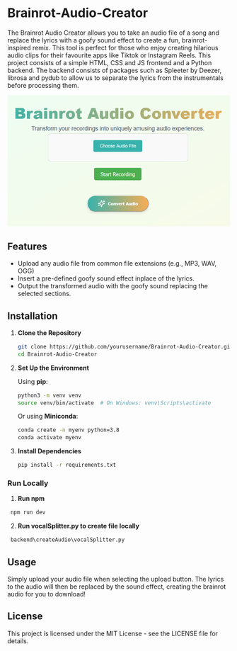 # Brainrot-Audio-Creator
The Brainrot Audio Creator allows you to take an audio file of a song and replace the lyrics with a goofy sound effect to create a fun, brainrot-inspired remix. This tool is perfect for those who enjoy creating hilarious audio clips for their favourite apps like Tiktok or Instagram Reels. This project consists of a simple HTML, CSS and JS frontend and a Python backend. The backend consists of packages such as Spleeter by Deezer, librosa and pydub to allow us to separate the lyrics from the instrumentals before processing them.

<div align="center">
  <img src="READMEassets/brainrotcreateimg.PNG" alt="Upload Interface" />
</div>

## Features

- Upload any audio file from common file extensions (e.g., MP3, WAV, OGG)
- Insert a pre-defined goofy sound effect inplace of the lyrics.
- Output the transformed audio with the goofy sound replacing the selected sections.

## Installation

1. **Clone the Repository**

   ```bash
   git clone https://github.com/yourusername/Brainrot-Audio-Creator.git
   cd Brainrot-Audio-Creator
   ```

2. **Set Up the Environment**

   Using **pip**:

   ```bash
   python3 -m venv venv
   source venv/bin/activate  # On Windows: venv\Scripts\activate
   ```

   Or using **Miniconda**:

   ```bash
   conda create -n myenv python=3.8
   conda activate myenv
   ```

3. **Install Dependencies**

   ```bash
   pip install -r requirements.txt
   ```
### Run Locally

1. **Run npm**
  ```bash
   npm run dev
   ```

2. **Run vocalSplitter.py to create file locally**

  ```bash
   backend\createAudio\vocalSplitter.py
   ```

## Usage
Simply upload your audio file when selecting the upload button. The lyrics to the audio will then be replaced by the sound effect, creating the brainrot audio for you to download!

## License

This project is licensed under the MIT License - see the LICENSE file for details.
